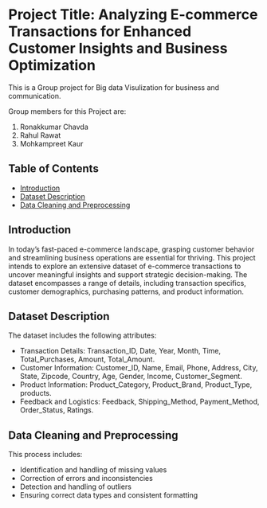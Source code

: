 # Project Title: Analyzing E-commerce Transactions for Enhanced Customer Insights and Business Optimization

This is a Group project for Big data Visulization for business and communication.

Group members for this Project are:

1. Ronakkumar Chavda 
2. Rahul Rawat 
3. Mohkampreet Kaur

## Table of Contents
- [Introduction](#introduction)
- [Dataset Description](#dataset-description)
- [Data Cleaning and Preprocessing](#data-cleaning-and-preprocessing)

## Introduction
In today’s fast-paced e-commerce landscape, grasping customer behavior and streamlining business operations are essential for thriving. This project intends to explore an extensive dataset of e-commerce transactions to uncover meaningful insights and support strategic decision-making. The dataset encompasses a range of details, including transaction specifics, customer demographics, purchasing patterns, and product information.

## Dataset Description
The dataset includes the following attributes:

- Transaction Details: Transaction_ID, Date, Year, Month, Time, Total_Purchases, Amount, Total_Amount.
- Customer Information: Customer_ID, Name, Email, Phone, Address, City, State, Zipcode, Country, Age, Gender, Income, Customer_Segment.
- Product Information: Product_Category, Product_Brand, Product_Type, products.
- Feedback and Logistics: Feedback, Shipping_Method, Payment_Method, Order_Status, Ratings.

## Data Cleaning and Preprocessing
This process includes:
- Identification and handling of missing values
- Correction of errors and inconsistencies
- Detection and handling of outliers
- Ensuring correct data types and consistent formatting